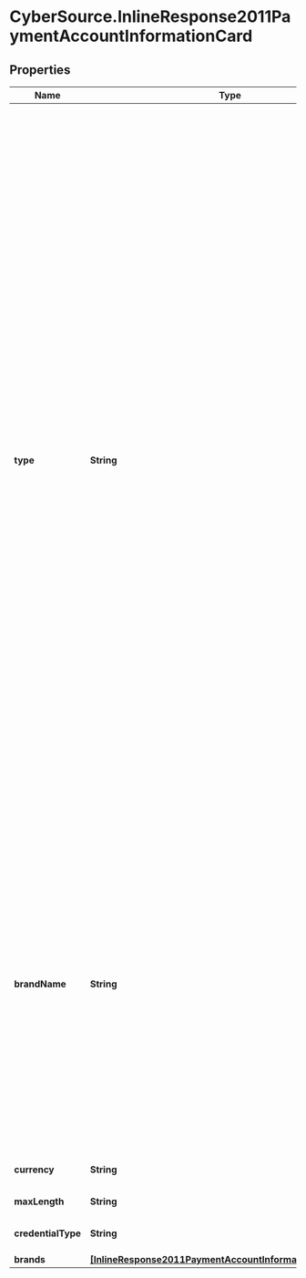 # CyberSource.InlineResponse2011PaymentAccountInformationCard

## Properties
Name | Type | Description | Notes
------------ | ------------- | ------------- | -------------
**type** | **String** | This field contains the 3-digit value that indicates the card type.  Possible values: - `001`: Visa. For card-present transactions on all processors except SIX, the Visa Electron card type is processed the same way that the Visa debit card is processed. Use card type value `001` for Visa Electron. - `002`: Mastercard, Eurocard[^1], which is a European regional brand of Mastercard. - `003`: American Express - `004`: Discover - `005`: Diners Club - `006`: Carte Blanche[^1] - `007`: JCB[^1] - `008`: Optima - `011`: Twinpay Credit Card - `012`: Twinpay Debit Card - `013`: Walmart - `014`: Enroute[^1] - `015`: Lowes Consumer - `016`: Home Depot Consumer - `017`: MBNA - `018`: Dick's Sportwear - `019`: Casual Corner - `020`: Sears - `021`: JAL[^1] - `023`: Disney Card - `024`: Switch/Solo - `025`: Sams Club Consumer - `026`: Sams Club Business - `027`: Nicos - `029`: Bebe - `030`: Restoration Hardware - `031`: Delta[^1]: Use this value only for Ingenico ePayments. For other processors, use `001` for all Visa card types. - `032`: Solo - `033`: Visa Electron[^1]. Use this value only for Ingenico ePayments and SIX. For other processors, use `001` for all Visa card types. - `034`: Dankort[^1] - `035`: Laser - `036`: Cartes Bancaires[^1] - `037`: Carta Si[^1] - `039`: Encoded account number[^1] - `040`: UATP[^1] - `041`: HOUSEHOLD - `042`: Maestro (International)[^1] - `043`: GE MONEY - `044`: Korean Cards - `045`: Style - `046`: J.Crew - `050`: Hipercard[^2,3] - `051`: Aura - `052`: Redecard - `053`: Orico Card - `054`: Elo[^3] - `055`: Capital One Private Label - `058`: Carnet - `059`: ValueLink - `061`: RuPay - `062`: China UnionPay - `063`: Falabella Private Label - `064`: Prompt Card - `065`: Korean Domestic - `066`: Banricompras  [^1]: For this card type, you must include the `paymentInformation.card.type` or `paymentInformation.tokenizedCard.type` field in your request for an authorization or a stand-alone credit.  [^2]: For this card type on Cielo 3.0, you must include the `paymentInformation.card.type` or `paymentInformation.tokenizedCard.type` field in a request for an authorization or a stand-alone credit. This card type is not supported on Cielo 1.5.  [^3]: For this card type on Getnet and Rede, you must include the `paymentInformation.card.type` or `paymentInformation.tokenizedCard.type` field in a request for an authorization or a stand-alone credit.  | [optional] 
**brandName** | **String** | This field contains the card brand name.   Some of the possible values (not an exhaustive list) are -    - VISA   - MASTERCARD   - AMERICAN EXPRESS   - DISCOVER   - DINERS CLUB   - CARTE BLANCHE   - JCB   - OPTIMA   - TWINPAY CREDIT CARD   - TWINPAY DEBIT CARD   - WALMART   - ENROUTE   - LOWES CONSUMER   - HOME DEPOT CONSUMER   - MBNA   - DICKS SPORTWEAR   - CASUAL CORNER   - SEARS   - JAL   - DISNEY CARD   - SWITCH/SOLO   - SAMS CLUB CONSUMER   - SAMS CLUB BUSINESS   - NICOS HOUSE CARD   - BEBE   - RESTORATION HARDWARE   - DELTA ONLINE   - SOLO   - VISA ELECTRON   - DANKORT   - LASER   - CARTE BANCAIRE   - CARTA SI   - ENCODED ACCOUNT   - UATP   - HOUSEHOLD   - MAESTRO   - GE CAPITAL   - KOREAN CARDS   - STYLE CARDS   - JCREW   - MEIJER   - HIPERCARD   - AURA   - REDECARD   - ORICO HOUSE CARD   - ELO   - CAPITAL ONE PRIVATE LABEL   - CARNET   - RUPAY   - CHINA UNION PAY   - FALABELLA PRIVATE LABEL   - PROMPTCARD   - KOREAN DOMESTIC   - BANRICOMPRAS  | [optional] 
**currency** | **String** | This field indicates the 3-letter [ISO Standard Currency Codes](http://apps.cybersource.com/library/documentation/sbc/quickref/currencies.pdf) for the card currency.  | [optional] 
**maxLength** | **String** | This field contains the max length of the card.  | [optional] 
**credentialType** | **String** | This field contains the type of the payment credential. Possible values:   - PAN   - TOKEN   | [optional] 
**brands** | [**[InlineResponse2011PaymentAccountInformationCardBrands]**](InlineResponse2011PaymentAccountInformationCardBrands.md) | Array of brands | [optional] 


